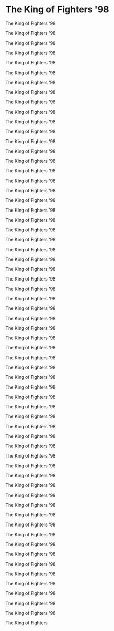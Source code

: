 # The King of Fighters '98

The King of Fighters '98

The King of Fighters '98

The King of Fighters '98

The King of Fighters '98

The King of Fighters '98

The King of Fighters '98

The King of Fighters '98

The King of Fighters '98

The King of Fighters '98

The King of Fighters '98

The King of Fighters '98

The King of Fighters '98

The King of Fighters '98

The King of Fighters '98

The King of Fighters '98

The King of Fighters '98

The King of Fighters '98

The King of Fighters '98

The King of Fighters '98

The King of Fighters '98

The King of Fighters '98

The King of Fighters '98

The King of Fighters '98

The King of Fighters '98

The King of Fighters '98

The King of Fighters '98

The King of Fighters '98

The King of Fighters '98

The King of Fighters '98

The King of Fighters '98

The King of Fighters '98

The King of Fighters '98

The King of Fighters '98

The King of Fighters '98

The King of Fighters '98

The King of Fighters '98

The King of Fighters '98

The King of Fighters '98

The King of Fighters '98

The King of Fighters '98

The King of Fighters '98

The King of Fighters '98

The King of Fighters '98

The King of Fighters '98

The King of Fighters '98

The King of Fighters '98

The King of Fighters '98

The King of Fighters '98

The King of Fighters '98

The King of Fighters '98

The King of Fighters '98

The King of Fighters '98

The King of Fighters '98

The King of Fighters '98

The King of Fighters '98

The King of Fighters '98

The King of Fighters '98

The King of Fighters '98

The King of Fighters '98

The King of Fighters '98

The King of Fighters '98

The King of Fighters